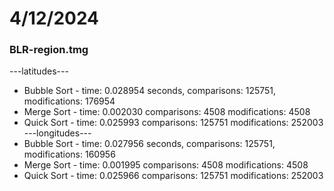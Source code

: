 # 4/12/2024
### BLR-region.tmg
---latitudes---
* Bubble Sort - time: 0.028954 seconds, comparisons: 125751, modifications: 176954
* Merge Sort - time: 0.002030 comparisons: 4508 modifications: 4508
* Quick Sort - time: 0.025993 comparisons: 125751 modifications: 252003
---longitudes---
* Bubble Sort - time: 0.027956 seconds, comparisons: 125751, modifications: 160956
* Merge Sort - time: 0.001995 comparisons: 4508 modifications: 4508
* Quick Sort - time: 0.025966 comparisons: 125751 modifications: 252003
